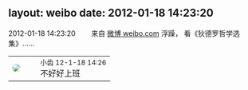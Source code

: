 layout: weibo
date: 2012-01-18 14:23:20
---
<meta name="referrer" content="no-referrer" />

2012-01-18 14:23:20  &nbsp;&nbsp;&nbsp;&nbsp;&nbsp;&nbsp; 来自 <a href="http://weibo.com/" rel="nofollow">微博 weibo.com</a>
浮躁， 看《狄德罗哲学选集》…… ​​​

<table style="width: 100%;">
  <tr>
    <td style="width: 40px;"><img style="border-radius:50%" src="https://tva3.sinaimg.cn/crop.0.0.480.480.50/4d4bc111jw8ejj3t36gwaj20dc0dc769.jpg?KID=imgbed,tva&Expires=1624463419&ssig=l%2F%2B1mHHPqW"></td>
    <td colspan="2"><small>小齿 12-1-18 14:26</small><br/>不好好上班</td>
  </tr>
</table>
